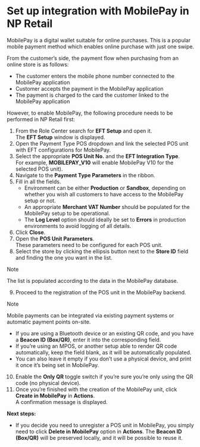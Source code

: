 # Set up integration with MobilePay in NP Retail

MobilePay is a digital wallet suitable for online purchases. This is a popular mobile payment method which enables online purchase with just one swipe. 

From the customer’s side, the payment flow when purchasing from an online store is as follows: 
 - The customer enters the mobile phone number connected to the MobilePay application 
 - Customer accepts the payment in the MobilePay application
 - The payment is charged to the card the customer linked to the MobilePay application 

However, to enable MobilePay, the following procedure needs to be performed in NP Retail first:

1. From the Role Center search for **EFT Setup** and open it.   
   The **EFT Setup** window is displayed.
2. Open the Payment Type POS dropdown and link the selected POS unit with EFT configurations for MobilePay.    
3. Select the appropriate **POS Unit No.** and the **EFT Integration Type**.     
   For example, **MOBILEPAY_V10** will enable MobilePay V10 for the selected POS unit).
4. Navigate to the **Payment Type Parameters** in the ribbon.  
5. Fill in all the fields.   
    - Environment can be either **Production** or **Sandbox**, depending on whether you wish all customers to have access to the MobilePay setup or not. 
    - An appropriate **Merchant VAT Number** should be populated for the MobilePay setup to be operational.
    - The **Log Level** option should ideally be set to **Errors** in production environments to avoid logging of all details.
6. Click **Close**.
7. Open the **POS Unit Parameters**.  
   These parameters need to be configured for each POS unit.
8. Select the store by clicking the ellipsis button next to the **Store ID** field and finding the one you want in the list.
> [!NOTE]
> The list is populated according to the data in the MobilePay database.
9. Proceed to the registration of the POS unit in the MobilePay backend.
> [!NOTE]
> Mobile payments can be integrated via existing payment systems or automatic payment points on-site.  

- If you are using a Bluetooth device or an existing QR code, and you have a **Beacon ID (Box/QR)**, enter it into the corresponding field.
- If you’re using an MPOS, or another setup able to render QR code automatically, keep the field blank, as it will be automatically populated.
- You can also leave it empty if you don’t use a physical device, and print it once it’s being set in MobilePay.
10. Enable the **Only QR** toggle switch if you’re sure you’re only using the QR code (no physical device). 
11. Once you’re finished with the creation of the MobilePay unit, click **Create in MobilePay** in **Actions**.   
    A confirmation message is displayed.

**Next steps:**
 - If you decide you need to unregister a POS unit in MobilePay, you simply need to click **Delete in MobilePay** option in **Actions**. The **Beacon ID (Box/QR)** will be preserved locally, and it will be possible to reuse it.
